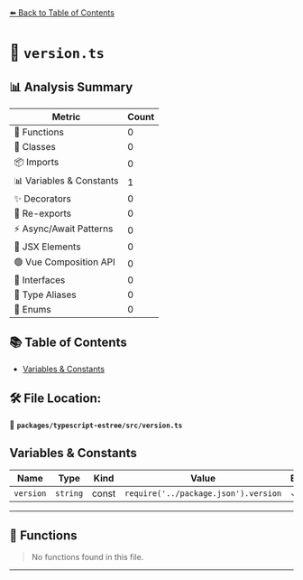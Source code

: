 [⬅️ Back to Table of Contents](../../../index.md)

# 📄 `version.ts`

## 📊 Analysis Summary

| Metric | Count |
|--------|-------|
| 🔧 Functions | 0 |
| 🧱 Classes | 0 |
| 📦 Imports | 0 |
| 📊 Variables & Constants | 1 |
| ✨ Decorators | 0 |
| 🔄 Re-exports | 0 |
| ⚡ Async/Await Patterns | 0 |
| 💠 JSX Elements | 0 |
| 🟢 Vue Composition API | 0 |
| 📐 Interfaces | 0 |
| 📑 Type Aliases | 0 |
| 🎯 Enums | 0 |

## 📚 Table of Contents

- [Variables & Constants](#variables-constants)

## 🛠️ File Location:
📂 **`packages/typescript-estree/src/version.ts`**

## Variables & Constants

| Name | Type | Kind | Value | Exported |
|------|------|------|-------|----------|
| `version` | `string` | const | `require('../package.json').version` | ✓ |


---

## 🔧 Functions

> No functions found in this file.


---